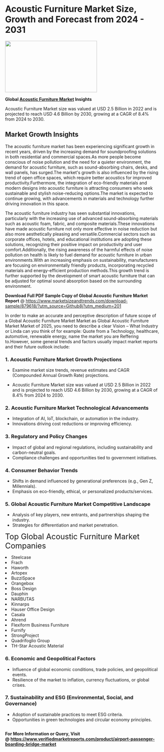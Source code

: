 <H1>Acoustic Furniture Market Size, Growth and Forecast from 2024 - 2031</H1><img class="aligncenter size-medium wp-image-584254" src="https://thirdeyenews.in/wp-content/uploads/2024/09/Global-Market-Research-300x168.jpeg" alt="" width="300" height="168" /><p><strong>Global&nbsp;<a href="https://www.marketsizeandtrends.com/download-sample/879618/?utm_source=Github8j?utm_medium=201">Acoustic Furniture Market</a> Insights</strong></p><p>Acoustic Furniture Market size was valued at USD 2.5 Billion in 2022 and is projected to reach USD 4.6 Billion by 2030, growing at a CAGR of 8.4% from 2024 to 2030.</p><p><h2>Market Growth Insights</h2> <p>The acoustic furniture market has been experiencing significant growth in recent years, driven by the increasing demand for soundproofing solutions in both residential and commercial spaces.As more people become conscious of noise pollution and the need for a quieter environment, the demand for acoustic furniture, such as sound-absorbing chairs, desks, and wall panels, has surged.The market's growth is also influenced by the rising trend of open office spaces, which require better acoustics for improved productivity.Furthermore, the integration of eco-friendly materials and modern designs into acoustic furniture is attracting consumers who seek sustainable and stylish noise-reducing options.The market is expected to continue growing, with advancements in materials and technology further driving innovation in this space.</p> <p>The acoustic furniture industry has seen substantial innovations, particularly with the increasing use of advanced sound-absorbing materials such as acoustic foam, fabric, and composite materials.These innovations have made acoustic furniture not only more effective in noise reduction but also more aesthetically pleasing and versatile.Commercial sectors such as corporate offices, hotels, and educational institutions are adopting these solutions, recognizing their positive impact on productivity and user comfort.Additionally, the rising awareness of the harmful effects of noise pollution on health is likely to fuel demand for acoustic furniture in urban environments.With an increasing emphasis on sustainability, manufacturers are focusing on environmentally friendly products, incorporating recycled materials and energy-efficient production methods.This growth trend is further supported by the development of smart acoustic furniture that can be adjusted for optimal sound absorption based on the surrounding environment.<p><span class=""><strong>Download Full PDF Sample Copy of Global Acoustic Furniture Market Report</strong> @ <a href="https://www.marketsizeandtrends.com/download-sample/879618/?utm_source=Github8j?utm_medium=201" target="_blank">https://www.marketsizeandtrends.com/download-sample/879618/?utm_source=Github8j?utm_medium=201</a></span></p><p>In order to make an accurate and perceptive description of future scope of a Global&nbsp;Acoustic Furniture Market Market as Global&nbsp;Acoustic Furniture Market Market of 2025, you need to describe a clear Vision &ndash; What Industry or Linda can you think of for example: Quote from a Technology, healthcare, automotive, renewable energy, name the market you are Reffering to.However, some general trends and factors usually impact market reports and their future outlook include:</p><h3>1.&nbsp;<strong>Acoustic Furniture Market Growth Projections</strong></h3><ul><li>Examine market size trends, revenue estimates and CAGR (Compounded Annual Growth Rate) projections.</li><li><p>Acoustic Furniture Market size was valued at USD 2.5 Billion in 2022 and is projected to reach USD 4.6 Billion by 2030, growing at a CAGR of 8.4% from 2024 to 2030.</p></li></ul><h3>2.&nbsp;<strong>Acoustic Furniture Market Technological Advancements</strong></h3><ul><li>Integration of AI, IoT, blockchain, or automation in the industry.</li><li>Innovations driving cost reductions or improving efficiency.</li></ul><h3>3.&nbsp;<strong>Regulatory and Policy Changes</strong></h3><ul><li>Impact of global and regional regulations, including sustainability and carbon-neutral goals.</li><li>Compliance challenges and opportunities tied to government initiatives.</li></ul><h3>4.&nbsp;<strong>Consumer Behavior Trends</strong></h3><ul><li>Shifts in demand influenced by generational preferences (e.g., Gen Z, Millennials).</li><li>Emphasis on eco-friendly, ethical, or personalized products/services.</li></ul><h3>5.&nbsp;<strong>Global Acoustic Furniture Market Competitive Landscape</strong></h3><ul><li>Analysis of key players, new entrants, and partnerships shaping the industry.</li><li>Strategies for differentiation and market penetration.</li></ul><p data-pm-slice="1 1 []"><span style="color: inherit; font-family: inherit; font-size: 25px;">Top Global Acoustic Furniture Market Companies</span></p><div class="" data-test-id=""><p><li>Steelcase</li><li> Frach</li><li> Haworth</li><li> Artopex</li><li> BuzziSpace</li><li> Orangebox</li><li> Boss Design</li><li> Dauphin</li><li> NARBUTAS</li><li> Kinnarps</li><li> Hauser Office Design</li><li> Casala</li><li> Ahrend</li><li> Flexiform Business Furniture</li><li> Furnify</li><li> StrongProject</li><li> Quadrifoglio Group</li><li> TH-Star Acoustic Material</li></p></div><h3>6.&nbsp;<strong>Economic and Geopolitical Factors</strong></h3><ul><li>Influence of global economic conditions, trade policies, and geopolitical events.</li><li>Resilience of the market to inflation, currency fluctuations, or global crises.</li></ul><h3>7.&nbsp;<strong>Sustainability and ESG (Environmental, Social, and Governance)</strong></h3><ul><li>Adoption of sustainable practices to meet ESG criteria.</li><li>Opportunities in green technologies and circular economy principles.</li></ul><h2><strong style="font-size: 14px;">For More Information or Query, Visit @&nbsp;</strong><a style="background-color: #ffffff; font-size: 14px;" href="https://www.marketsizeandtrends.com/report/acoustic-furniture-market/" target="_blank">https://www.verifiedmarketreports.com/product/airport-passenger-boarding-bridge-market</a></h2>